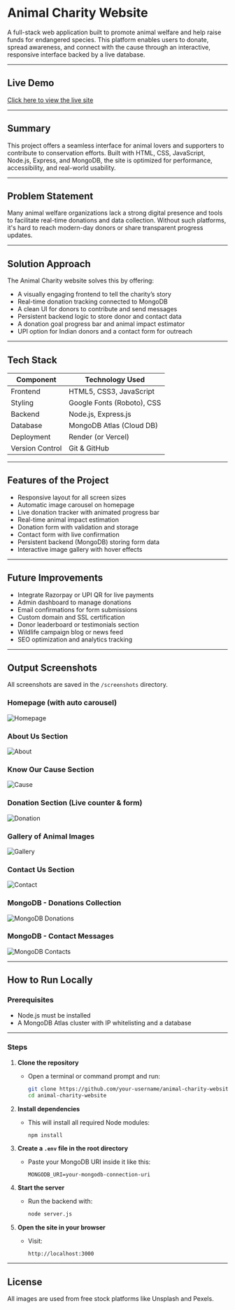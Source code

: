 # Animal Charity Website

A full-stack web application built to promote animal welfare and help raise funds for endangered species. This platform enables users to donate, spread awareness, and connect with the cause through an interactive, responsive interface backed by a live database.

---

## Live Demo

[Click here to view the live site](https://your-deployment-url.com)

---

## Summary

This project offers a seamless interface for animal lovers and supporters to contribute to conservation efforts. Built with HTML, CSS, JavaScript, Node.js, Express, and MongoDB, the site is optimized for performance, accessibility, and real-world usability.

---

## Problem Statement

Many animal welfare organizations lack a strong digital presence and tools to facilitate real-time donations and data collection. Without such platforms, it's hard to reach modern-day donors or share transparent progress updates.

---

## Solution Approach

The Animal Charity website solves this by offering:
- A visually engaging frontend to tell the charity’s story
- Real-time donation tracking connected to MongoDB
- A clean UI for donors to contribute and send messages
- Persistent backend logic to store donor and contact data
- A donation goal progress bar and animal impact estimator
- UPI option for Indian donors and a contact form for outreach

---

## Tech Stack

| Component       | Technology Used               |
|-----------------|-------------------------------|
| Frontend        | HTML5, CSS3, JavaScript       |
| Styling         | Google Fonts (Roboto), CSS    |
| Backend         | Node.js, Express.js           |
| Database        | MongoDB Atlas (Cloud DB)      |
| Deployment      | Render (or Vercel)            |
| Version Control | Git & GitHub                  |

---

## Features of the Project

- Responsive layout for all screen sizes  
- Automatic image carousel on homepage  
- Live donation tracker with animated progress bar  
- Real-time animal impact estimation  
- Donation form with validation and storage  
- Contact form with live confirmation  
- Persistent backend (MongoDB) storing form data  
- Interactive image gallery with hover effects  

---

## Future Improvements

- Integrate Razorpay or UPI QR for live payments  
- Admin dashboard to manage donations  
- Email confirmations for form submissions  
- Custom domain and SSL certification  
- Donor leaderboard or testimonials section  
- Wildlife campaign blog or news feed  
- SEO optimization and analytics tracking  

---

## Output Screenshots

All screenshots are saved in the `/screenshots` directory.

### Homepage (with auto carousel)
![Homepage](screenshots/homepage.png)

### About Us Section
![About](screenshots/about.png)

### Know Our Cause Section
![Cause](screenshots/cause.png)

### Donation Section (Live counter & form)
![Donation](screenshots/donation.png)

### Gallery of Animal Images
![Gallery](screenshots/gallery.png)

### Contact Us Section
![Contact](screenshots/contact.png)

### MongoDB - Donations Collection
![MongoDB Donations](screenshots/mongodb-donations.png)

### MongoDB - Contact Messages
![MongoDB Contacts](screenshots/mongodb-contacts.png)

---

## How to Run Locally

### Prerequisites

- Node.js must be installed
- A MongoDB Atlas cluster with IP whitelisting and a database

---

### Steps

1. **Clone the repository**
   - Open a terminal or command prompt and run:
     ```bash
     git clone https://github.com/your-username/animal-charity-website.git
     cd animal-charity-website
     ```

2. **Install dependencies**
   - This will install all required Node modules:
     ```bash
     npm install
     ```

3. **Create a `.env` file in the root directory**
   - Paste your MongoDB URI inside it like this:
     ```
     MONGODB_URI=your-mongodb-connection-uri
     ```

4. **Start the server**
   - Run the backend with:
     ```bash
     node server.js
     ```

5. **Open the site in your browser**
   - Visit:
     ```
     http://localhost:3000
     ```

> 

---


## License

All images are used from free stock platforms like Unsplash and Pexels.
